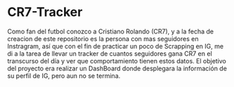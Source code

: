 # CR7-Tracker
Como fan del futbol conozco a Cristiano Rolando (CR7), y a la fecha de creacion de este repositorio es la persona con mas seguidores en Instragram, así que con el fin de practicar un poco de Scrapping en IG, me di a la tarea de llevar un tracker de cuantos seguidores gana CR7 en el transcurso del día y ver que comportamiento tienen estos datos. El objetivo del proyecto era realizar un DashBoard donde desplegara la información de su perfil de IG, pero aun no se termina.
